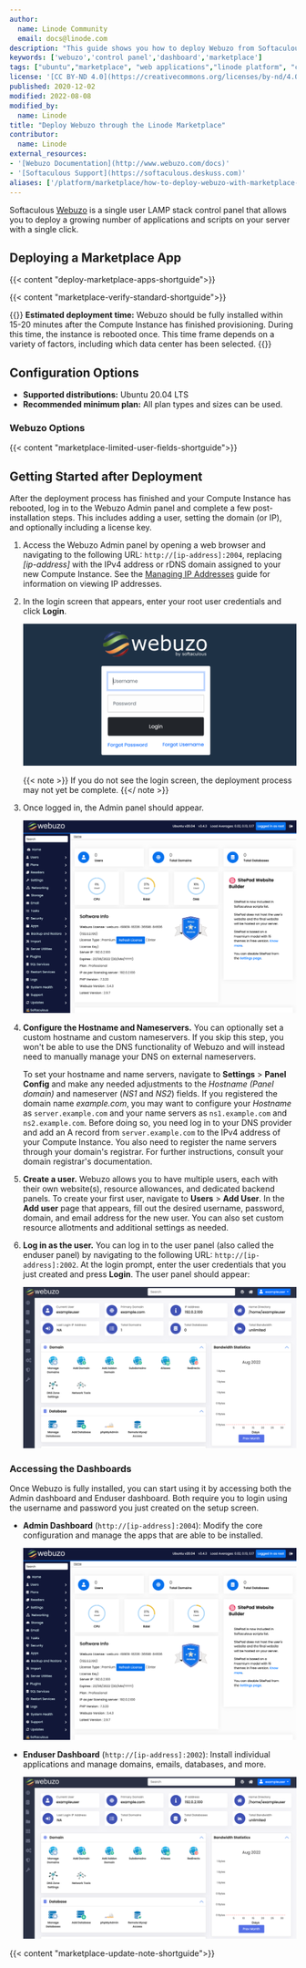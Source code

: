 ```yaml
---
author:
  name: Linode Community
  email: docs@linode.com
description: "This guide shows you how to deploy Webuzo from Softaculous, a LAMP stack control panel that allows you to deploy a growing number of applications and scripts."
keywords: ['webuzo','control panel','dashboard','marketplace']
tags: ["ubuntu","marketplace", "web applications","linode platform", "cloud manager"]
license: '[CC BY-ND 4.0](https://creativecommons.org/licenses/by-nd/4.0)'
published: 2020-12-02
modified: 2022-08-08
modified_by:
  name: Linode
title: "Deploy Webuzo through the Linode Marketplace"
contributor:
  name: Linode
external_resources:
- '[Webuzo Documentation](http://www.webuzo.com/docs)'
- '[Softaculous Support](https://softaculous.deskuss.com)'
aliases: ['/platform/marketplace/how-to-deploy-webuzo-with-marketplace-apps/', '/platform/one-click/how-to-deploy-webuzo-with-one-click-apps/','/guides/how-to-deploy-webuzo-with-one-click-apps/','/guides/deploy-webuzo-with-marketplace-apps/','/guides/webuzo-marketplace-app/']
---
```


Softaculous [Webuzo](https://www.webuzo.com) is a single user LAMP stack control panel that allows you to deploy a growing number of applications and scripts on your server with a single click.

## Deploying a Marketplace App

{{< content "deploy-marketplace-apps-shortguide">}}

{{< content "marketplace-verify-standard-shortguide">}}

{{<note>}}
**Estimated deployment time:** Webuzo should be fully installed within 15-20 minutes after the Compute Instance has finished provisioning. During this time, the instance is rebooted once. This time frame depends on a variety of factors, including which data center has been selected.
{{</note>}}

## Configuration Options

- **Supported distributions:** Ubuntu 20.04 LTS
- **Recommended minimum plan:** All plan types and sizes can be used.

### Webuzo Options

{{< content "marketplace-limited-user-fields-shortguide">}}

## Getting Started after Deployment

After the deployment process has finished and your Compute Instance has rebooted, log in to the Webuzo Admin panel and complete a few post-installation steps. This includes adding a user, setting the domain (or IP), and optionally including a license key.

1.  Access the Webuzo Admin panel by opening a web browser and navigating to the following URL: `http://[ip-address]:2004`, replacing *[ip-address]* with the IPv4 address or rDNS domain assigned to your new Compute Instance. See the [Managing IP Addresses](/docs/guides/managing-ip-addresses/) guide for information on viewing IP addresses.

1. In the login screen that appears, enter your root user credentials and click **Login**.

    ![Screenshot of the Webuzo Admin Login page](webuzo-admin-login.png)

    {{< note >}}
If you do not see the login screen, the deployment process may not yet be complete.
{{</ note >}}

1.  Once logged in, the Admin panel should appear.

    ![Webuzo Admin Panel](webuzo-admin-panel.png)

1.  **Configure the Hostname and Nameservers.** You can optionally set a custom hostname and custom nameservers. If you skip this step, you won't be able to use the DNS functionality of Webuzo and will instead need to manually manage your DNS on external nameservers.

    To set your hostname and name servers, navigate to **Settings** > **Panel Config** and make any needed adjustments to the *Hostname (Panel domain)* and nameserver (*NS1* and *NS2*) fields. If you registered the domain name *example.com*, you may want to configure your *Hostname* as `server.example.com` and your name servers as `ns1.example.com` and `ns2.example.com`. Before doing so, you need log in to your DNS provider and add an A record from `server.example.com` to the IPv4 address of your Compute Instance. You also need to register the name servers through your domain's registrar. For further instructions, consult your domain registrar's documentation.

1.  **Create a user.** Webuzo allows you to have multiple users, each with their own website(s), resource allowances, and dedicated backend panels. To create your first user, navigate to **Users** > **Add User**. In the **Add user** page that appears, fill out the desired username, password, domain, and email address for the new user. You can also set custom resource allotments and additional settings as needed.

1.  **Log in as the user.** You can log in to the user panel (also called the enduser panel) by navigating to the following URL: `http://[ip-address]:2002`. At the login prompt, enter the user credentials that you just created and press **Login**. The user panel should appear:

    ![Webuzo Enduser Panel](webuzo-enduser-panel.png)

### Accessing the Dashboards

Once Webuzo is fully installed, you can start using it by accessing both the Admin dashboard and Enduser dashboard. Both require you to login using the username and password you just created on the setup screen.

- **Admin Dashboard** (`http://[ip-address]:2004`): Modify the core configuration and manage the apps that are able to be installed.

    ![Webuzo Admin Panel](webuzo-admin-panel.png)

- **Enduser Dashboard** (`http://[ip-address]:2002`): Install individual applications and manage domains, emails, databases, and more.

    ![Webuzo Enduser Panel](webuzo-enduser-panel.png)

{{< content "marketplace-update-note-shortguide">}}
